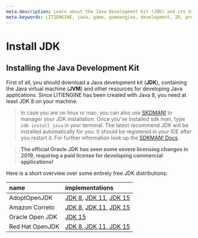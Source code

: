 ```yaml
---
meta.description: Learn about the Java Development Kit (JDK) and its different distributions.
meta.keywords: LITIENGINE, java, game, gameengine, development, 2D, programming, ide, eclipse, intellij, netbeans
---
```


# Install JDK

## Installing the Java Development Kit 
First of all, you should download a Java development kit (**JDK**), containing the Java virtual machine (**JVM**) and other resources for developing Java applications.
Since LITIENGINE has been created with Java 8, you need at least JDK 8 on your machine.
> In case you are on linux or mac, you can also use [SKDMAN!](https://sdkman.io/) to manager your JDK installation. Once you've installed sdk man, type `sdk install java` in your terminal. The latest recommend JDK will be installed automatically for you. It should be registered in your IDE after you restart it. For further information look up the [SDKMAN! Docs](https://sdkman.io/usage).

> **The official Oracle JDK has seen some severe licensing changes in 2019, requiring a paid license for developing commercial applications!** 

Here is a short overview over some entirely free JDK distributions:

name | implementations
:---- | :------
AdoptOpenJDK      | [JDK 8](https://adoptopenjdk.net/index.html?variant=openjdk8&jvmVariant=hotspot), [JDK 11](https://adoptopenjdk.net/index.html?variant=openjdk11&jvmVariant=hotspot), [JDK 15](https://adoptopenjdk.net/index.html?variant=openjdk15&jvmVariant=hotspot)
Amazon Correto    | [JDK 8](https://docs.aws.amazon.com/corretto/latest/corretto-8-ug/downloads-list.html), [JDK 11](https://docs.aws.amazon.com/corretto/latest/corretto-11-ug/downloads-list.html), [JDK 15](https://docs.aws.amazon.com/corretto/latest/corretto-15-ug/downloads-list.html)
Oracle Open JDK | [JDK 15](http://jdk.java.net/15/)
Red Hat OpenJDK | [JDK 8, JDK 11, JDK 15](https://developers.redhat.com/products/openjdk/overview)
